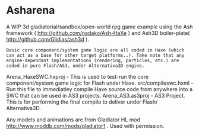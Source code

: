 Asharena
==========
	
A WIP 3d gladiatorial/sandbox/open-world rpg game example using the Ash framework ( http://github.com/nadako/Ash-HaXe ) and Ash3D boiler-plate( http://github.com/Glidias/ash3d ). 
	
	Basic core component/system game logic are all coded in Haxe (which can act as a base for other target platforms..). Take note that any engine-dependant implementations (rendering, particles, etc.) are coded in pure Flash/AS3, under Alternativa3D engine. 
	
Arena_HaxeSWC.hxproj - This is used to test-run the core component/system game logic for Flash under Haxe. 
src/compileswc.hxml  - Run this file to immediatley compile Haxe source code from anywhere into a SWC that can be used in  AS3 projects.
Arena_AS3.as3proj -  AS3 Project. This is for performing the final compile to deliver under Flash/ Alternativa3D.

Any models and animations are from Gladiator HL mod http://www.moddb.com/mods/gladiator1 . Used with permission.